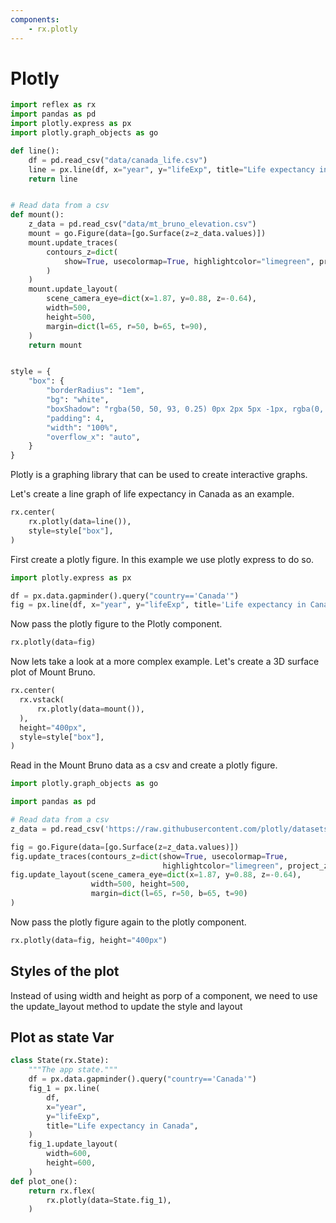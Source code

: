 ```yaml
---
components:
    - rx.plotly
---
```


# Plotly

```python exec
import reflex as rx
import pandas as pd
import plotly.express as px
import plotly.graph_objects as go

def line():
    df = pd.read_csv("data/canada_life.csv")
    line = px.line(df, x="year", y="lifeExp", title="Life expectancy in Canada")
    return line


# Read data from a csv
def mount():
    z_data = pd.read_csv("data/mt_bruno_elevation.csv")
    mount = go.Figure(data=[go.Surface(z=z_data.values)])
    mount.update_traces(
        contours_z=dict(
            show=True, usecolormap=True, highlightcolor="limegreen", project_z=True
        )
    )
    mount.update_layout(
        scene_camera_eye=dict(x=1.87, y=0.88, z=-0.64),
        width=500,
        height=500,
        margin=dict(l=65, r=50, b=65, t=90),
    )
    return mount


style = {
    "box": {
        "borderRadius": "1em",
        "bg": "white",
        "boxShadow": "rgba(50, 50, 93, 0.25) 0px 2px 5px -1px, rgba(0, 0, 0, 0.3) 0px 1px 3px -1px",
        "padding": 4,
        "width": "100%",
        "overflow_x": "auto",
    }
}
```

Plotly is a graphing library that can be used to create interactive graphs.

Let's create a line graph of life expectancy in Canada as an example.

```python eval
rx.center(
    rx.plotly(data=line()),
    style=style["box"],
)
```


First create a plotly figure. In this example we use plotly express to do so.

```python
import plotly.express as px

df = px.data.gapminder().query("country=='Canada'")
fig = px.line(df, x="year", y="lifeExp", title='Life expectancy in Canada')      
```

Now pass the plotly figure to the Plotly component.

```python
rx.plotly(data=fig)
```

Now lets take a look at a more complex example.
Let's create a 3D surface plot of Mount Bruno.

```python eval
rx.center(
  rx.vstack(
      rx.plotly(data=mount()),
  ),
  height="400px",
  style=style["box"],
)
```

Read in the Mount Bruno data as a csv and create a plotly figure.

```python
import plotly.graph_objects as go

import pandas as pd

# Read data from a csv
z_data = pd.read_csv('https://raw.githubusercontent.com/plotly/datasets/master/api_docs/mt_bruno_elevation.csv')

fig = go.Figure(data=[go.Surface(z=z_data.values)])
fig.update_traces(contours_z=dict(show=True, usecolormap=True,
                                  highlightcolor="limegreen", project_z=True))
fig.update_layout(scene_camera_eye=dict(x=1.87, y=0.88, z=-0.64),
                  width=500, height=500,
                  margin=dict(l=65, r=50, b=65, t=90)
)
```

Now pass the plotly figure again to the plotly component.

```python
rx.plotly(data=fig, height="400px")
```

## Styles of the plot
Instead of using width and height as porp of a component, we need to use the update_layout method to update the style and layout

## Plot as state Var

```python
class State(rx.State):
    """The app state."""
    df = px.data.gapminder().query("country=='Canada'")
    fig_1 = px.line(
        df,
        x="year",
        y="lifeExp",
        title="Life expectancy in Canada",
    )
    fig_1.update_layout(
        width=600,
        height=600,
    )
def plot_one():
    return rx.flex(
        rx.plotly(data=State.fig_1),
    )
```